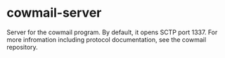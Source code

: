 # cowmail-server

Server for the cowmail program. By default, it opens SCTP port 1337. For more
infromation including protocol documentation, see the cowmail repository.
